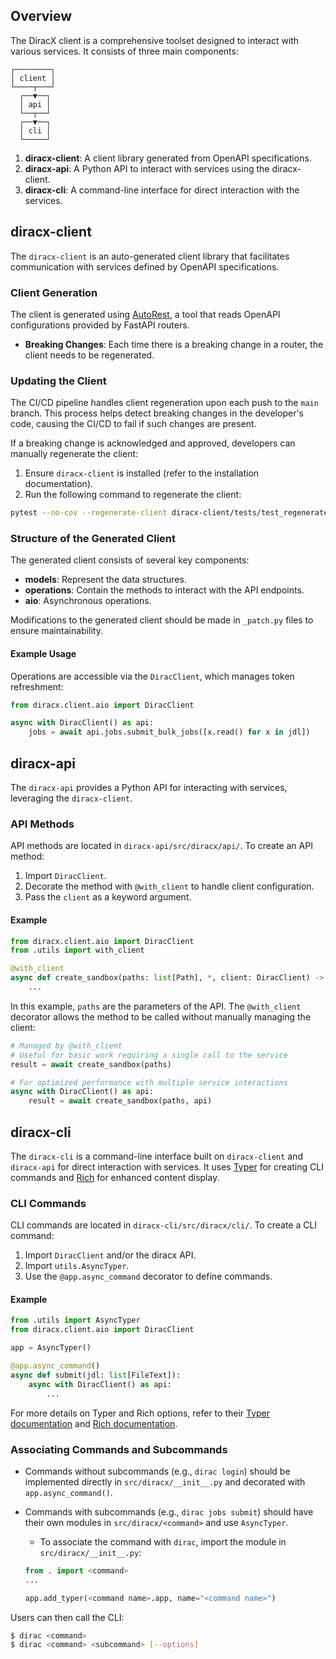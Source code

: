 ## Overview

The DiracX client is a comprehensive toolset designed to interact with various services. It consists of three main components:

```
┌────────┐
│ client │
└────┬───┘
  ┌──▼──┐
  │ api │
  └──┬──┘
  ┌──▼──┐
  │ cli │
  └─────┘
```

1. **diracx-client**: A client library generated from OpenAPI specifications.
2. **diracx-api**: A Python API to interact with services using the diracx-client.
3. **diracx-cli**: A command-line interface for direct interaction with the services.

## diracx-client

The `diracx-client` is an auto-generated client library that facilitates communication with services defined by OpenAPI specifications.

### Client Generation

The client is generated using [AutoRest](https://github.com/Azure/autorest), a tool that reads OpenAPI configurations provided by FastAPI routers.

- **Breaking Changes**: Each time there is a breaking change in a router, the client needs to be regenerated.

### Updating the Client

The CI/CD pipeline handles client regeneration upon each push to the `main` branch. This process helps detect breaking changes in the developer's code, causing the CI/CD to fail if such changes are present.

If a breaking change is acknowledged and approved, developers can manually regenerate the client:

1. Ensure `diracx-client` is installed (refer to the installation documentation).
2. Run the following command to regenerate the client:

```sh
pytest --no-cov --regenerate-client diracx-client/tests/test_regenerate.py
```

### Structure of the Generated Client

The generated client consists of several key components:

- **models**: Represent the data structures.
- **operations**: Contain the methods to interact with the API endpoints.
- **aio**: Asynchronous operations.

Modifications to the generated client should be made in `_patch.py` files to ensure maintainability.

#### Example Usage

Operations are accessible via the `DiracClient`, which manages token refreshment:

```python
from diracx.client.aio import DiracClient

async with DiracClient() as api:
    jobs = await api.jobs.submit_bulk_jobs([x.read() for x in jdl])
```

## diracx-api

The `diracx-api` provides a Python API for interacting with services, leveraging the `diracx-client`.

### API Methods

API methods are located in `diracx-api/src/diracx/api/`. To create an API method:

1. Import `DiracClient`.
2. Decorate the method with `@with_client` to handle client configuration.
3. Pass the `client` as a keyword argument.

#### Example

```python
from diracx.client.aio import DiracClient
from .utils import with_client

@with_client
async def create_sandbox(paths: list[Path], *, client: DiracClient) -> str:
    ...
```

In this example, `paths` are the parameters of the API. The `@with_client` decorator allows the method to be called without manually managing the client:

```python
# Managed by @with_client
# Useful for basic work requiring a single call to the service
result = await create_sandbox(paths)

# For optimized performance with multiple service interactions
async with DiracClient() as api:
    result = await create_sandbox(paths, api)
```

## diracx-cli

The `diracx-cli` is a command-line interface built on `diracx-client` and `diracx-api` for direct interaction with services. It uses [Typer](https://typer.tiangolo.com/) for creating CLI commands and [Rich](https://rich.readthedocs.io/) for enhanced content display.

### CLI Commands

CLI commands are located in `diracx-cli/src/diracx/cli/`. To create a CLI command:

1. Import `DiracClient` and/or the diracx API.
2. Import `utils.AsyncTyper`.
3. Use the `@app.async_command` decorator to define commands.

#### Example

```python
from .utils import AsyncTyper
from diracx.client.aio import DiracClient

app = AsyncTyper()

@app.async_command()
async def submit(jdl: list[FileText]):
    async with DiracClient() as api:
        ...
```

For more details on Typer and Rich options, refer to their [Typer documentation](https://typer.tiangolo.com/) and [Rich documentation](https://rich.readthedocs.io/).

### Associating Commands and Subcommands

- Commands without subcommands (e.g., `dirac login`) should be implemented directly in `src/diracx/__init__.py` and decorated with `app.async_command()`.
- Commands with subcommands (e.g., `dirac jobs submit`) should have their own modules in `src/diracx/<command>` and use `AsyncTyper`.
  - To associate the command with `dirac`, import the module in `src/diracx/__init__.py`:

  ```python
  from . import <command>
  ...

  app.add_typer(<command name>.app, name="<command name>")
  ```

Users can then call the CLI:

```sh
$ dirac <command>
$ dirac <command> <subcommand> [--options]
```
